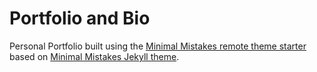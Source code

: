 # Portfolio and Bio
Personal Portfolio built using the [Minimal Mistakes remote theme starter](https://github.com/mmistakes/mm-github-pages-starter/generate) based on [Minimal Mistakes Jekyll theme](https://github.com/mmistakes/minimal-mistakes).